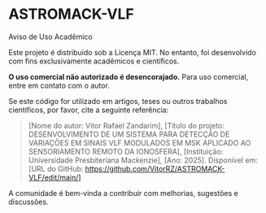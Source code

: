 # ASTROMACK-VLF

Aviso de Uso Acadêmico

Este projeto é distribuído sob a Licença MIT. No entanto, foi desenvolvido com fins exclusivamente acadêmicos e científicos.

**O uso comercial não autorizado é desencorajado.** Para uso comercial, entre em contato com o autor.

Se este código for utilizado em artigos, teses ou outros trabalhos científicos, por favor, cite a seguinte referência:

> [Nome do autor: Vitor Rafael Zandarim],
> [Título do projeto: DESENVOLVIMENTO DE UM SISTEMA PARA DETECÇÃO DE VARIAÇÕES EM SINAIS VLF MODULADOS EM MSK APLICADO AO SENSORIAMENTO REMOTO DA IONOSFERA],
> [Instituição: Universidade Presbiteriana Mackenzie],
> [Ano: 2025].
> Disponível em: [URL do GitHub: https://github.com/VitorRZ/ASTROMACK-VLF/edit/main/]

A comunidade é bem-vinda a contribuir com melhorias, sugestões e discussões.

